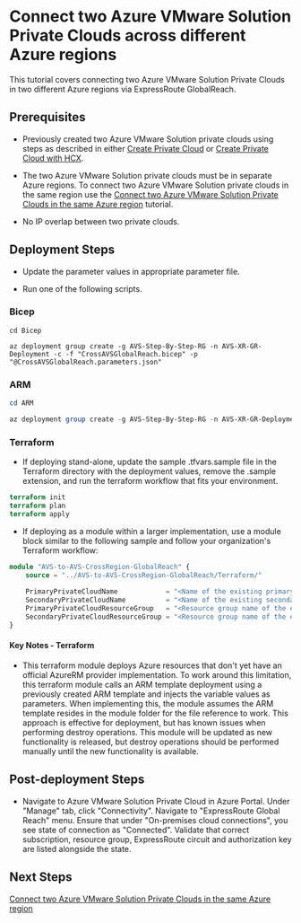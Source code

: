 # Connect two Azure VMware Solution Private Clouds across different Azure regions

This tutorial covers connecting two Azure VMware Solution Private Clouds in two different Azure regions via ExpressRoute GlobalReach.

## Prerequisites

* Previously created two Azure VMware Solution private clouds using steps as described in either [Create Private Cloud](../../PrivateCloud/AVS-PrivateCloud/readme.md) or
[Create Private Cloud with HCX](../../PrivateCloud/AVS-PrivateCloud-WithHCX/readme.md).

* The two Azure VMware Solution private clouds must be in separate Azure regions. To connect two Azure VMware Solution private clouds in the same region use the [Connect two Azure VMware Solution Private Clouds in the same Azure region](../AVS-to-AVS-SameRegion/readme.md) tutorial.

* No IP overlap between two private clouds.

## Deployment Steps

* Update the parameter values in appropriate parameter file.

* Run one of the following scripts.

### Bicep

```azurecli-interactive
cd Bicep

az deployment group create -g AVS-Step-By-Step-RG -n AVS-XR-GR-Deployment -c -f "CrossAVSGlobalReach.bicep" -p "@CrossAVSGlobalReach.parameters.json"
```

### ARM

```powershell
cd ARM

az deployment group create -g AVS-Step-By-Step-RG -n AVS-XR-GR-Deployment -c -f "CrossAVSGlobalReach.deploy.json" -p "@CrossAVSGlobalReach.parameters.json"
```

### Terraform
* If deploying stand-alone, update the sample .tfvars.sample file in the Terraform directory with the deployment values, remove the .sample extension, and run the terraform workflow that fits your environment.
```terraform
terraform init
terraform plan
terraform apply
```
* If deploying as a module within a larger implementation, use a module block similar to the following sample and follow your organization's Terraform workflow:
```terraform
module "AVS-to-AVS-CrossRegion-GlobalReach" {
    source = "../AVS-to-AVS-CrossRegion-GlobalReach/Terraform/"
    
    PrimaryPrivateCloudName            = "<Name of the existing primary private cloud that will contain the inter-private cloud link resource, must exist within this resource group>"
    SecondaryPrivateCloudName          = "<Name of the existing secondary private cloud that global reach will connect to>"
    PrimaryPrivateCloudResourceGroup   = "<Resource group name of the existing primary private cloud>"
    SecondaryPrivateCloudResourceGroup = "<Resource group name of the existing secondary private cloud>"
}
```
#### Key Notes - Terraform
* This terraform module deploys Azure resources that don't yet have an official AzureRM provider implementation. To work around this limitation, this terraform module calls an ARM template deployment using a previously created ARM template and injects the variable values as parameters. When implementing this, the module assumes the ARM template resides in the module folder for the file reference to work. This approach is effective for deployment, but has known issues when performing destroy operations. This module will be updated as new functionality is released, but destroy operations should be performed manually until the new functionality is available.  

## Post-deployment Steps

* Navigate to Azure VMware Solution Private Cloud in Azure Portal. Under "Manage" tab, click "Connectivity". Navigate to "ExpressRoute Global Reach" menu. Ensure that under "On-premises cloud connections", you see state of connection as "Connected". Validate that correct subscription, resource group, ExpressRoute circuit and authorization key are listed alongside the state.

## Next Steps

[Connect two Azure VMware Solution Private Clouds in the same Azure region](../AVS-to-AVS-SameRegion/readme.md)
